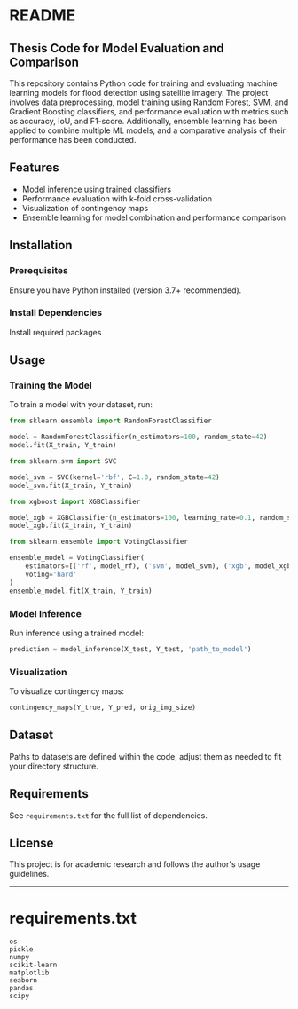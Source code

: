 # README

## Thesis Code for Model Evaluation and Comparison
This repository contains Python code for training and evaluating machine learning models for flood detection using satellite imagery. The project involves data preprocessing, model training using Random Forest, SVM, and Gradient Boosting classifiers, and performance evaluation with metrics such as accuracy, IoU, and F1-score. Additionally, ensemble learning has been applied to combine multiple ML models, and a comparative analysis of their performance has been conducted.

## Features
 
- Model inference using trained classifiers
- Performance evaluation with k-fold cross-validation
- Visualization of contingency maps
- Ensemble learning for model combination and performance comparison

## Installation

### Prerequisites

Ensure you have Python installed (version 3.7+ recommended).

### Install Dependencies
Install required packages

## Usage

### Training the Model

To train a model with your dataset, run:

```python
from sklearn.ensemble import RandomForestClassifier

model = RandomForestClassifier(n_estimators=100, random_state=42)
model.fit(X_train, Y_train)
```

```python
from sklearn.svm import SVC

model_svm = SVC(kernel='rbf', C=1.0, random_state=42)
model_svm.fit(X_train, Y_train)
```

```python
from xgboost import XGBClassifier

model_xgb = XGBClassifier(n_estimators=100, learning_rate=0.1, random_state=42)
model_xgb.fit(X_train, Y_train)
```

```python
from sklearn.ensemble import VotingClassifier

ensemble_model = VotingClassifier(
    estimators=[('rf', model_rf), ('svm', model_svm), ('xgb', model_xgb)],
    voting='hard'
)
ensemble_model.fit(X_train, Y_train)
```

### Model Inference

Run inference using a trained model:

```python
prediction = model_inference(X_test, Y_test, 'path_to_model')
```

### Visualization

To visualize contingency maps:

```python
contingency_maps(Y_true, Y_pred, orig_img_size)
```

## Dataset

Paths to datasets are defined within the code, adjust them as needed to fit your directory structure.

## Requirements

See `requirements.txt` for the full list of dependencies.

## License

This project is for academic research and follows the author's usage guidelines.

---

# requirements.txt

```
os
pickle
numpy
scikit-learn
matplotlib
seaborn
pandas
scipy
```

